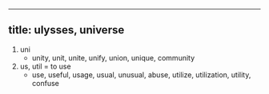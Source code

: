 
---
title: ulysses, universe
---

1. uni
    - unity, unit, unite, unify, union, unique, community
1. us, util = to use
    - use, useful, usage, usual, unusual, abuse, utilize, utilization, utility, confuse
